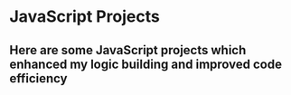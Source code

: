 # JavaScript Projects 

## Here are some JavaScript projects which enhanced my logic building and improved code efficiency

